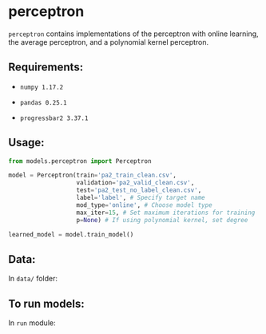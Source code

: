 # perceptron

`perceptron` contains implementations of the perceptron with online learning, the average perceptron, and a polynomial kernel perceptron.
## Requirements:

- `numpy 1.17.2`

- `pandas 0.25.1`

- `progressbar2 3.37.1`

## Usage:

```python
from models.perceptron import Perceptron

model = Perceptron(train='pa2_train_clean.csv',
                   validation='pa2_valid_clean.csv',
                   test='pa2_test_no_label_clean.csv',
                   label='label', # Specify target name
                   mod_type='online', # Choose model type
                   max_iter=15, # Set maximum iterations for training
                   p=None) # If using polynomial kernel, set degree

learned_model = model.train_model()
```

## Data:

In `data/` folder:

## To run models:

In `run` module:

